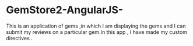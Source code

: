 # GemStore2-AngularJS-
This is an application of gems ,in which I am displaying the gems and I can submit my reviews on a particular gem.In this app , I have made my custom directives .
